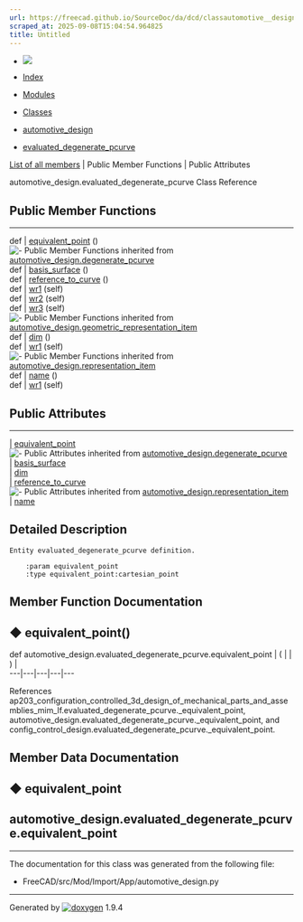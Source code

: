 ```yaml
---
url: https://freecad.github.io/SourceDoc/da/dcd/classautomotive__design_1_1evaluated__degenerate__pcurve.html
scraped_at: 2025-09-08T15:04:54.964825
title: Untitled
---
```


  * [ ![](https://www.freecad.org/svg/logo-freecad.svg) ](https://freecadweb.org "FreeCAD")
  * [Index](../../index.html "Index")
  * [Modules](../../modules.html "Modules list")
  * [Classes](../../annotated.html "Annotated list")

  * [automotive_design](../../d4/ddf/namespaceautomotive__design.html)
  * [evaluated_degenerate_pcurve](../../da/dcd/classautomotive__design_1_1evaluated__degenerate__pcurve.html)

[List of all members](../../d5/d15/classautomotive__design_1_1evaluated__degenerate__pcurve-members.html) | Public Member Functions | Public Attributes

automotive_design.evaluated_degenerate_pcurve Class Reference

##  Public Member Functions  
  
---  
def | [equivalent_point](../../da/dcd/classautomotive__design_1_1evaluated__degenerate__pcurve.html#a0fb932cb6d5bc86958609774aa2bf327) ()  
![-](../../closed.png) Public Member Functions inherited from
[automotive_design.degenerate_pcurve](../../de/d21/classautomotive__design_1_1degenerate__pcurve.html)  
def | [basis_surface](../../de/d21/classautomotive__design_1_1degenerate__pcurve.html#a9c8ec720c66963a4518de4eb44bb142e) ()  
def | [reference_to_curve](../../de/d21/classautomotive__design_1_1degenerate__pcurve.html#a1cfda693f067346f0f039269116d9cf7) ()  
def | [wr1](../../de/d21/classautomotive__design_1_1degenerate__pcurve.html#a3e59549e46796a2d3373707c359f962b) (self)  
def | [wr2](../../de/d21/classautomotive__design_1_1degenerate__pcurve.html#a8e7be64a5c78f0540518110da63a3fd9) (self)  
def | [wr3](../../de/d21/classautomotive__design_1_1degenerate__pcurve.html#a9cbd9ae86928333ccb3c2e7dfc417fa1) (self)  
![-](../../closed.png) Public Member Functions inherited from
[automotive_design.geometric_representation_item](../../de/d5e/classautomotive__design_1_1geometric__representation__item.html)  
def | [dim](../../de/d5e/classautomotive__design_1_1geometric__representation__item.html#aef245618450610e88788dcaea46ad742) ()  
def | [wr1](../../de/d5e/classautomotive__design_1_1geometric__representation__item.html#a9677d2be5fc5c7c8ccb6819380198bbc) (self)  
![-](../../closed.png) Public Member Functions inherited from
[automotive_design.representation_item](../../d3/d20/classautomotive__design_1_1representation__item.html)  
def | [name](../../d3/d20/classautomotive__design_1_1representation__item.html#a33b5812d92aa0d107b4fd4274c17b9d9) ()  
def | [wr1](../../d3/d20/classautomotive__design_1_1representation__item.html#af350c19fc5e5763d4991494a99d979ed) (self)  
  
##  Public Attributes  
  
---  
|
[equivalent_point](../../da/dcd/classautomotive__design_1_1evaluated__degenerate__pcurve.html#a2591c0737cf74deffc8eb8b58dd03696)  
![-](../../closed.png) Public Attributes inherited from
[automotive_design.degenerate_pcurve](../../de/d21/classautomotive__design_1_1degenerate__pcurve.html)  
|
[basis_surface](../../de/d21/classautomotive__design_1_1degenerate__pcurve.html#a42e73f451fd2ed80e05db5b64c59fc70)  
|
[dim](../../de/d21/classautomotive__design_1_1degenerate__pcurve.html#afb9569d33d673f61ce76c216b32729b8)  
|
[reference_to_curve](../../de/d21/classautomotive__design_1_1degenerate__pcurve.html#aa5a684879ec4d46008e9814748bb7d76)  
![-](../../closed.png) Public Attributes inherited from
[automotive_design.representation_item](../../d3/d20/classautomotive__design_1_1representation__item.html)  
|
[name](../../d3/d20/classautomotive__design_1_1representation__item.html#a3d48fe912053adaf5f187b606fa81c87)  
  
## Detailed Description

    
    
    Entity evaluated_degenerate_pcurve definition.
    
        :param equivalent_point
        :type equivalent_point:cartesian_point

## Member Function Documentation

## ◆ equivalent_point()

def automotive_design.evaluated_degenerate_pcurve.equivalent_point  | ( | | ) |   
---|---|---|---|---  
  
References
ap203_configuration_controlled_3d_design_of_mechanical_parts_and_assemblies_mim_lf.evaluated_degenerate_pcurve._equivalent_point,
automotive_design.evaluated_degenerate_pcurve._equivalent_point, and
config_control_design.evaluated_degenerate_pcurve._equivalent_point.

## Member Data Documentation

## ◆ equivalent_point

automotive_design.evaluated_degenerate_pcurve.equivalent_point  
---  
  
* * *

The documentation for this class was generated from the following file:

  * FreeCAD/src/Mod/Import/App/automotive_design.py

* * *

Generated by
[![doxygen](../../doxygen.svg)](https://www.doxygen.org/index.html) 1.9.4

